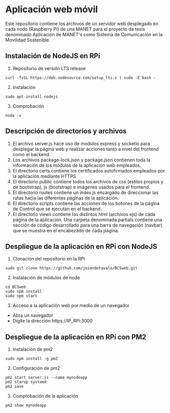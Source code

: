 # Aplicación web móvil
Este repositorio contiene los archivos de un servidor web desplegado en cada nodo (Raspberry Pi) de una MANET para el proyecto de tesis denominado Aplicación de MANET's como Sistema de Comunicación en la Movilidad Sostenible. 

## Instalación de NodeJS en RPi
1. Repositorio de versión LTS release
```
curl -fsSL https://deb.nodesource.com/setup_lts.x | sudo -E bash -
```
2. Instalación
```
sudo apt install nodejs
```
3. Comprobación
```
node -v
```
## Descripción de directorios y archivos
1. El archivo server.js hace uso de modulos express y socketio para desplegar la página web y realizar acciones tanto a nivel del frontend como el backend.
2. Los archivos package-lock.json y package.json contienen toda la información de los módulos de la aplicación web empleados.
3. El directorio certs contiene los certificados autofirmados empleados por la aplicación mediante HTTPS
4. El directorio public contiene todos los archivos de css (estilos propios y de bootstrap), js (bootstrap) e imágenes usados para el frontend.
5. El directorio routes contiene un index.js encargado de direccionar las rutas hacia las diferentes páginas de la aplicación.
6. El directorio scripts contiene las acciones de los botones de la página de Control que se ejecutan en el backend.
7. El directorio views contiene los distintos html (archivos ejs) de cáda página de la aplicación. Una carpeta denominada partials contiene una sección de código desarrollado para una barra de navegación (navbar) que se muestra en el encabezado de cada página.

## Despliegue de la aplicación en RPi con NodeJS
1. Clonación del repositorio en la RPi
```
sudo git clone https://github.com/josandotavalo/BCSweb.git
```
2. Instalación de módulos de node
```
cd BCSweb
sudo npm install
sudo npm start
```
3. Acceso a la aplicación web por medio de un navegador
- Abra un navegador
- Digite la dirección https://IP_RPi:3000
  
## Despliegue de la aplicación en RPi con PM2
1. Instalación de pm2
```
sudo npm install -g pm2
```
2. Configuración de pm2
```
pm2 start server.js --name mynodeapp
pm2 starup systemd
pm2 save
```
3. Comprobación de la aplicación
```
pm2 show mynodeapp
```
